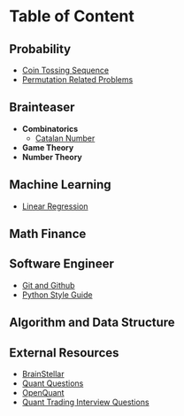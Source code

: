 # Table of Content

## Probability
- [Coin Tossing Sequence](Probability/Coin_Tossing_Sequence.md)
- [Permutation Related Problems](Probability/Permutation.md)

## Brainteaser
- **Combinatorics**
  - [Catalan Number](Brainteaser/Combinatorics/Catalan_Number.md)
- **Game Theory**
- **Number Theory**

## Machine Learning
- [Linear Regression](MachineLearning/Linear_Regression.md)

## Math Finance

## Software Engineer
- [Git and Github](SoftwareEngineer/Git.md)
- [Python Style Guide](SoftwareEngineer/Style_Guide_Python.md)

## Algorithm and Data Structure

## External Resources
- [BrainStellar](https://brainstellar.com/)
- [Quant Questions](https://quantquestions.io/problems)
- [OpenQuant](https://openquant.co/)
- [Quant Trading Interview Questions](https://github.com/mikinty/Trading-Interview-Questions?tab=readme-ov-file)
  
